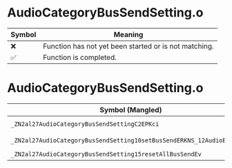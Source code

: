 # AudioCategoryBusSendSetting.o
| Symbol | Meaning 
| ------------- | ------------- 
| :x: | Function has not yet been started or is not matching. 
| :white_check_mark: | Function is completed. 


# AudioCategoryBusSendSetting.o
| Symbol (Mangled) | Symbol (Demangled) | Decompiled? |
| ------------- |  ------------- | ------------- |
| `_ZN2al27AudioCategoryBusSendSettingC2EPKci` | `al::AudioCategoryBusSendSetting::AudioCategoryBusSendSetting(char const*,int)` | :white_check_mark: |
| `_ZN2al27AudioCategoryBusSendSetting10setBusSendERKNS_12AudioBusSendE` | `al::AudioCategoryBusSendSetting::setBusSend(al::AudioBusSend const&)` | :white_check_mark: |
| `_ZN2al27AudioCategoryBusSendSetting15resetAllBusSendEv` | `al::AudioCategoryBusSendSetting::resetAllBusSend(void)` | :white_check_mark: |
